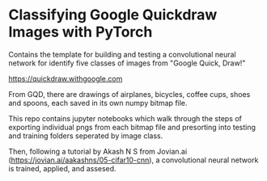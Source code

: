 # Classifying Google Quickdraw Images with PyTorch

Contains the template for building and testing a convolutional neural network for identify five classes of images from "Google Quick, Draw!"

https://quickdraw.withgoogle.com

From GQD, there are drawings of airplanes, bicycles, coffee cups, shoes and spoons, each saved in its own numpy bitmap file.

This repo contains jupyter notebooks which walk through the steps of exporting individual pngs from each bitmap file and presorting into testing and training folders seperated by image class.

Then, following a tutorial by Akash N S from Jovian.ai (https://jovian.ai/aakashns/05-cifar10-cnn), a convolutional neural network is trained, applied, and assesed. 
